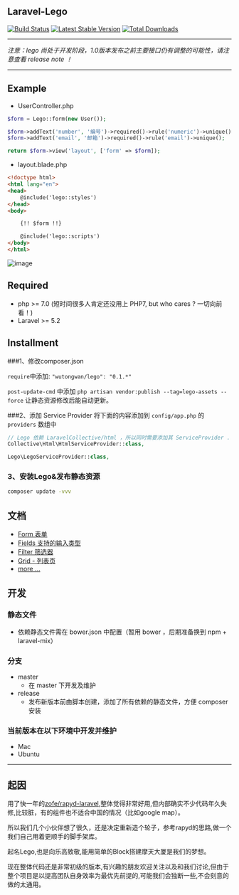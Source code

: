 ## Laravel-Lego

[![Build Status](https://travis-ci.org/wutongwan/laravel-lego.svg?branch=master)](https://travis-ci.org/wutongwan/laravel-lego)
[![Latest Stable Version](https://poser.pugx.org/wutongwan/lego/version.png)](https://packagist.org/packages/wutongwan/lego)
[![Total Downloads](https://poser.pugx.org/wutongwan/lego/d/total.png)](https://packagist.org/packages/wutongwan/lego)

* * *

*注意：lego 尚处于开发阶段，1.0版本发布之前主要接口仍有调整的可能性，请注意查看 release note ！*

* * *

## Example

- UserController.php

```php
$form = Lego::form(new User());

$form->addText('number', '编号')->required()->rule('numeric')->unique();
$form->addText('email', '邮箱')->required()->rule('email')->unique();

return $form->view('layout', ['form' => $form]);
```

- layout.blade.php

```html
<!doctype html>
<html lang="en">
<head>
    @include('lego::styles')
</head>
<body>

	{!! $form !!}

    @include('lego::scripts')
</body>
</html>
```

![image](http://ww1.sinaimg.cn/bmiddle/801b780agw1f8pjbovte0j20n80h4jrz.jpg)


## Required
  - php >= 7.0 (短时间很多人肯定还没用上 PHP7, but who cares ? 一切向前看！)
  - Laravel >= 5.2

## Installment

###1、修改composer.json 

```require```中添加:   ```"wutongwan/lego": "0.1.*"```

`post-update-cmd` 中添加 
`php artisan vendor:publish --tag=lego-assets --force` 
让静态资源修改后能自动更新。

###2、添加 Service Provider 
将下面的内容添加到 `config/app.php` 的 `providers` 数组中

```php
// Lego 依赖 LaravelCollective/html ，所以同时需要添加其 ServiceProvider .
Collective\Html\HtmlServiceProvider::class,

Lego\LegoServiceProvider::class,
```

### 3、安装Lego&发布静态资源

```bash
composer update -vvv
```

## 文档

- [Form 表单](./docs/form.md)
- [Fields 支持的输入类型](./docs/fields.md)
- [Filter 筛选器](./docs/filter.md) 
- [Grid - 列表页](./docs/grid.md)
- [more ...](./docs/README.md)

## 开发

### 静态文件

- 依赖静态文件需在 bower.json 中配置（暂用 bower ，后期准备换到 npm + laravel-mix）

### 分支
  - master
    - 在 master 下开发及维护
  - release
    - 发布新版本前由脚本创建，添加了所有依赖的静态文件，方便 composer 安装

### 当前版本在以下环境中开发并维护
  - Mac
  - Ubuntu

* * *

## 起因

用了快一年的[zofe/rapyd-laravel](https://github.com/zofe/rapyd-laravel),整体觉得非常好用,但内部确实不少代码年久失修,比较脏，有的组件也不适合中国的情况（比如google map）。

所以我们几个小伙伴想了很久，还是决定重新造个轮子，参考rapyd的思路,做一个我们自己用着更顺手的脚手架库。

起名Lego,也是向乐高致敬,能用简单的Block搭建摩天大厦是我们的梦想。

现在整体代码还是非常初级的版本,有兴趣的朋友欢迎关注以及和我们讨论,但由于整个项目是以提高团队自身效率为最优先前提的,可能我们会独断一些,不会刻意的做的太通用。
